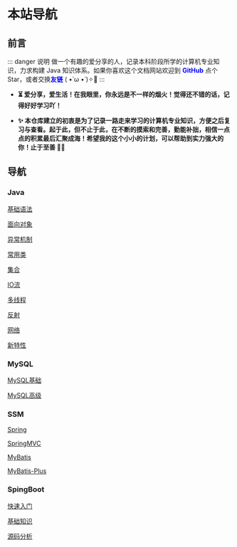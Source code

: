 # 本站导航

## 前言

::: danger 说明
做一个有趣的爱分享的人，记录本科阶段所学的计算机专业知识，力求构建 Java 知识体系。如果你喜欢这个文档网站欢迎到 <a href="https://github.com/bearmiao2001/note" style="color:blue;text-decoration:none;">**GitHub**</a> 点个 Star，或者交换<a href="" style="color:blue;text-decoration:none;">**友链**</a> ( •̀ ω •́ )✧🔑
:::

- **⏳ 爱分享，爱生活！在我眼里，你永远是不一样的烟火！觉得还不错的话，记得好好学习吖！**

- **✨ 本仓库建立的初衷是为了记录一路走来学习的计算机专业知识，方便之后复习与查看。起于此，但不止于此，在不断的摸索和完善，勤能补拙，相信一点点的积累最后汇聚成海！希望我的这个小小的计划，可以帮助到实力强大的你！止于至善 🧡🧡**

## 导航

### Java

[基础语法](/note/后端/Java/基础语法/)

[面向对象](/note/后端/Java/面向对象/)

[异常机制](/note/后端/Java/异常机制/)

[常用类](/note/后端/Java/常用类/)

[集合](/note/后端/Java/集合/)

[IO流](/note/后端/Java/IO流/)

[多线程](/note/后端/Java/多线程/)

[反射](/note/后端/Java/反射/)

[网络](/note/后端/Java/网络/)

[新特性](/note/后端/Java/新特性/)

### MySQL

[MySQL基础](/note/后端/MySQL/MySQL基础/)

[MySQL高级](/note/后端/MySQL/MySQL高级/)

### SSM

[Spring](/note/后端/SSM/Spring/)

[SpringMVC](/note/后端/SSM/SpringMVC/)

[MyBatis](/note/后端/SSM/MyBatis/)

[MyBatis-Plus](/note/后端/SSM/MyBatis-Plus/)

### SpingBoot

[快速入门](/note/后端/SpringBoot/快速入门/)

[基础知识](/note/后端/SpringBoot/基础知识/)

[源码分析](/note/后端/SpringBoot/源码分析/)